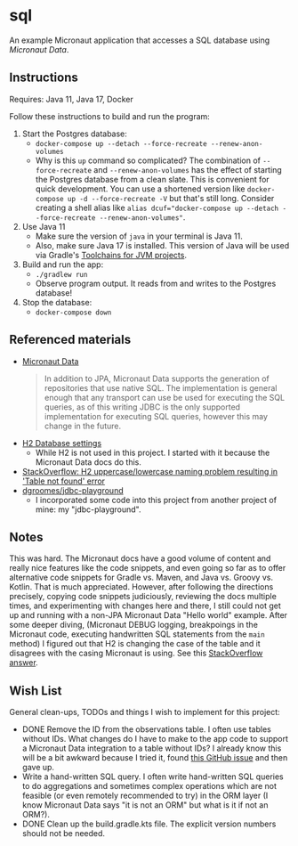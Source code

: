 # sql

An example Micronaut application that accesses a SQL database using *Micronaut Data*.

## Instructions

Requires: Java 11, Java 17, Docker

Follow these instructions to build and run the program:

1. Start the Postgres database:
    * `docker-compose up --detach --force-recreate --renew-anon-volumes`
    * Why is this `up` command so complicated? The combination of `--force-recreate` and `--renew-anon-volumes` has the 
      effect of starting the Postgres database from a clean slate. This is convenient for quick development. You can use
      a shortened version like `docker-compose up -d --force-recreate -V` but that's still long. Consider creating a shell
      alias like `alias dcuf="docker-compose up --detach --force-recreate --renew-anon-volumes"`.
1. Use Java 11
    * Make sure the version of `java` in your terminal is Java 11.
    * Also, make sure Java 17 is installed. This version of Java will be used via Gradle's [Toolchains for JVM projects](https://docs.gradle.org/current/userguide/toolchains.html).
1. Build and run the app:
    * `./gradlew run`
    * Observe program output. It reads from and writes to the Postgres database!
1. Stop the database:
    * `docker-compose down`

## Referenced materials

* [Micronaut Data](https://micronaut-projects.github.io/micronaut-data/latest/guide/)
  > In addition to JPA, Micronaut Data supports the generation of repositories that use native SQL. The implementation is general enough that any transport can use be used for executing the SQL queries, as of this writing JDBC is the only supported implementation for executing SQL queries, however this may change in the future.
* [H2 Database settings](https://www.h2database.com/javadoc/org/h2/engine/DbSettings.html)
  * While H2 is not used in this project. I started with it because the Micronaut Data docs do this.
* [StackOverflow: H2 uppercase/lowercase naming problem resulting in 'Table not found' error](https://stackoverflow.com/a/17925668) 
* [dgroomes/jdbc-playground](https://github.com/dgroomes/jdbc-playground)
  * I incorporated some code into this project from another project of mine: my "jdbc-playground".  

## Notes

This was hard. The Micronaut docs have a good volume of content and really nice features like the code snippets, and even
going so far as to offer alternative code snippets for Gradle vs. Maven, and Java vs. Groovy vs. Kotlin. That is much
appreciated. However, after following the directions precisely, copying code snippets judiciously, reviewing the docs
multiple times, and experimenting with changes here and there, I still could not get up and running with a non-JPA
Micronaut Data "Hello world" example. After some deeper diving, (Micronaut DEBUG logging, breakpoings in the Micronaut code,
executing handwritten SQL statements from the `main` method) I figured out that H2 is changing the case of the table
and it disagrees with the casing Micronaut is using. See this [StackOverflow answer](https://stackoverflow.com/a/17925668).


## Wish List

General clean-ups, TODOs and things I wish to implement for this project:

* DONE Remove the ID from the observations table. I often use tables without IDs. What changes do I have to make to the app
  code to support a Micronaut Data integration to a table without IDs? I already know this will be a bit awkward because
  I tried it, found [this GitHub issue](https://github.com/micronaut-projects/micronaut-data/issues/1001) and then gave up.
* Write a hand-written SQL query. I often write hand-written SQL queries to do aggregations and sometimes complex operations
  which are not feasible (or even remotely recommended to try) in the ORM layer (I know Micronaut Data says "it is not an ORM"
  but what is it if not an ORM?).
* DONE Clean up the build.gradle.kts file. The explicit version numbers should not be needed.
